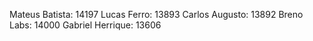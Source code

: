 Mateus Batista: 14197
Lucas Ferro: 13893
Carlos Augusto: 13892
Breno Labs: 14000
Gabriel Herrique: 13606